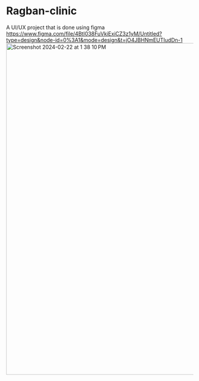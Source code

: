 # Ragban-clinic

A UI/UX project that is done using figma 
https://www.figma.com/file/4BtI038FuVkiExiCZ3z1yM/Untitled?type=design&node-id=0%3A1&mode=design&t=jO4JBHNmEUTIudDn-1
<img width="894" alt="Screenshot 2024-02-22 at 1 38 10 PM" src="https://github.com/Fathiyyah1/Ragban-clinic/assets/91325017/6eaa6b30-a3fc-4f37-9436-140c9d65b90e">
